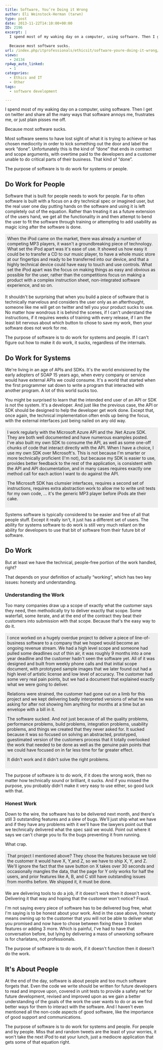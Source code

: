 ```yaml
---
title: Software, You’re Doing it Wrong
author: Eli Weinstock-Herman (tarwn)
type: post
date: 2013-11-22T14:10:00+00:00
ID: 2196
excerpt: |
  I spend most of my waking day on a computer, using software. Then I get on twitter and share all the many ways that software annoys me, frustrates me, or just plain pisses me off. 
  
  Because most software sucks.
url: /index.php/itprofessionals/ethicsit/software-youre-doing-it-wrong/
views:
  - 24134
rp4wp_auto_linked:
  - 1
categories:
  - Ethics and IT
  - Other
tags:
  - software development

---
```

I spend most of my waking day on a computer, using software. Then I get on twitter and share all the many ways that software annoys me, frustrates me, or just plain pisses me off. 

Because most software sucks.

Most software seems to have lost sight of what it is trying to achieve or has chosen mediocrity in order to kick something out the door and label the work “done”. Unfortunately this is the kind of “done” that ends in contract and scope arguments, with overtime paid to the developers and a customer unable to do critical parts of their business. That kind of “done”.

The purpose of software is to do work for systems or people. 

## Do Work for People

Software that is built for people needs to work for people. Far to often software is built with a focus on a dry technical spec or imagined user, but the real user one day putting hands on the software and using it is left completely out of the equation. Rather than treating it as a future extension of the users hand, we get all the functionality in and then attempt to bend the user to fit the software through training or attempting to add usability as magic icing after the software is done.

<div style="background-color: #eeeeee; padding: .5em;">
  When the iPod came on the market, there was already a number of competing MP3 players, it wasn't a groundbreaking piece of technology. What set the iPod apart was it's ease of use. It showed us how easy it could be to transfer a CD to our music player, to have a whole music store at our fingertips and ready to be transferred into our device, and that a highly technical device could have easy to touch and use controls. What set the iPod apart was the focus on making things as easy and obvious as possible for the user, rather than the competitions focus on making a product with a complex instruction sheet, non-integrated software experience, and so on.
</div>

It shouldn't be surprising that when you build a piece of software that is technically marvelous and considers the user only as an afterthought, someone like me will get on twitter and tell you your product sucks to use. No matter how wondrous it is behind the scenes, if I can't understand the instructions, if it requires weeks of training with every release, if I am the least bit nervous about which button to chose to save my work, then your software does not work for me.

The purpose of software is to do work for systems and people. If I can't figure out how to make it do work, it sucks, regardless of the internals.

## Do Work for Systems

We're living in an age of APIs and SDKs. It's the world envisioned by the early adopters of SOAP 15 years ago, when every company or service would have external APIs we could consume. It's a world that started when the first programmer sat down to write a program that interacted with another program. A lot of this world sucks too.

You might be surprised to learn that the intended end user of an API or SDK is not the system. It's a developer. And just like the previous case, the API or SDK should be designed to help the developer get work done. Except that, once again, the technical implementation often ends up being the focus, with the external interfaces just being nailed on any old way. 

<div style="background-color: #eeeeee; padding: .5em;">
  I work regularly with the Microsoft Azure API and the .Net Azure SDK. They are both well documented and have numerous examples posted. I've also built my own SDK to consume the API, as well as some one-off chunks of code that interact directly with the API. When I have a choice, I use my own SDK over Microsoft's. This is not because I'm smarter or more technically proficient (I'm not), but because my SDK is easier to use, provides better feedback to the rest of the application, is consistent with the API and API documentation, and in many cases requires exactly one method call for each action I want to do against the API.</p> 
  
  <p>
    The Microsoft SDK has clumsier interfaces, requires a second set of instructions, requires extra abstraction work to allow me to write unit tests for my own code, … it's the generic MP3 player before iPods ate their cake.
  </p>
</div>

Systems software is typically considered to be easier and free of all that people stuff. Except it really isn't, it just has a different set of users. The ability for systems software to do work is still very much reliant on the ability for developers to use that bit of software from their future bit of software.

## Do Work

But at least we have the technical, people-free portion of the work handled, right? 

That depends on your definition of actually “working”, which has two key issues: honesty and understanding.

### Understanding the Work

Too many companies draw up a scope of exactly what the customer says they need, then methodically try to deliver exactly that scope. Some waterfall, some iterate, and at the end of the contract they beat their customers into submission with that scope. Because that's the easy way to do it.

<div style="background-color: #eeeeee; padding: .5em;">
  I once worked on a hugely overdue project to deliver a piece of line-of-business software to a company that we hoped would become an ongoing revenue stream. We had a high level scope and someone had pulled some deadlines out of thin air, it was roughly 9 months into a one year deadline and the customer hadn't seen the software yet. All of it was designed and built from weekly phone calls and that initial scope document, with prototyped sample images that we later found out had a high level of artistic license and low level of accuracy. The customer had some very real pain points, but we had a document that explained exactly what we were going to deliver. </p> 
  
  <p>
    Relations were strained, the customer had gone out on a limb for this project and we kept delivering badly interpreted versions of what he was asking for after not showing him anything for months at a time but an envelope with a bill in it.
  </p>
  
  <p>
    The software sucked. And not just because of all the quality problems, performance problems, build problems, integration problems, usability problems, and things we created that they never asked for. It sucked because it was so focused on solving an abstracted, prototyped, guestimated version of the customers process that it totally overlooked the work that needed to be done as well as the genuine pain points that we could have focused on in far less time for far greater effect.
  </p>
  
  <p>
    It didn't work and it didn't solve the right problems.
  </p>
</div>

The purpose of software is to do work, if it does the wrong work, then no matter how technically sound or brilliant, it sucks. And if you missed the purpose, you probably didn't make it very easy to use either, so good luck with that.

### Honest Work

Down to the wire, the software has to be delivered next month, and there's still 3 outstanding features and a slew of bugs. We'll just ship what we have and if they have any problems with it we'll have the lawyers point out that we technically delivered what the spec said we would. Point out where it says we can't charge you to fix the bugs preventing it from running.

What crap.

<div style="background-color: #eeeeee; padding: .5em;">
  That project I mentioned above? They chose the features because we told the customer it would have X, Y,and Z, so we have to ship X, Y, and Z. We'll ignore the fact that the save button on X takes over 30 seconds and occasionally mangles the data, that the page for Y only works for half the users, and prior features like A, B, and C still have outstanding issues from months before. We shipped it, it must be done.
</div>

We are delivering tools to do a job, if it doesn't work then it doesn't work. Delivering it that way and hoping that the customer won't notice? Fraud.

I'm not saying every piece of software has to be delivered bug free, what I'm saying is to be honest about your work. And in the case above, honesty means owning up to the customer that you will not be able to deliver what you promised and now have to chose between fixing these 3 broken features or adding 3 more. Which is painful, I've had to have that conversation before, but lying by delivering a mass of unworking software is for charlatans, not professionals.

The purpose of software is to do work, if it doesn't function then it doesn't do the work.

## It's About People

At the end of the day, software is about people and too much software forgets that. Even the code we write should be written for future developers to read and improve upon, covered in unit tests to provide a safety net for future development, revised and improved upon as we gain a better understanding of the goals of the work the user wants to do or as we find better ways for them to interact with the software. And I haven't even mentioned all the non-code aspects of good software, like the importance of good support and communications.

The purpose of software is to do work for systems and people. For people and by people. Miss that and random tweets are the least of your worries, it won't take the next iPod to eat your lunch, just a mediocre application that gets some of that equation right.